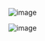 ![image](https://github.com/mlandeo1/CPE332/assets/123087304/6f5d73a1-a628-4fb0-a6d8-ab1c12f5af5f)

![image](https://github.com/mlandeo1/CPE332/assets/123087304/427e0b2d-c96d-47cc-9aef-3d26e7862774)
